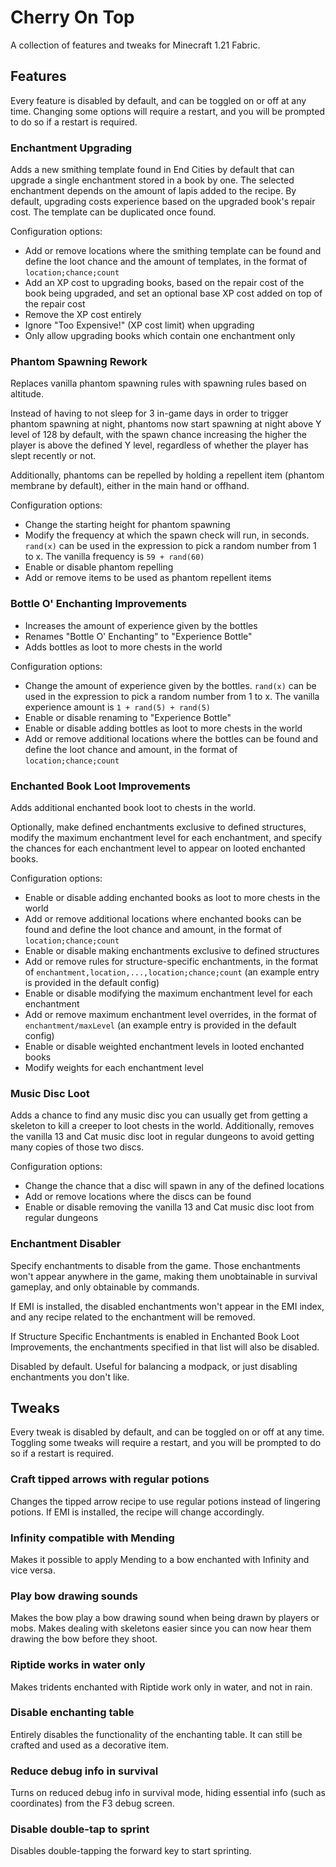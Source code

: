 # Cherry On Top

A collection of features and tweaks for Minecraft 1.21 Fabric.

## Features

Every feature is disabled by default, and can be toggled on or off at any time. Changing some options will require a restart, and you will be prompted to do so if a restart is required.

### Enchantment Upgrading

Adds a new smithing template found in End Cities by default that can upgrade a single enchantment stored in a book by one. The selected enchantment depends on the amount of lapis added to the recipe. By default, upgrading costs experience based on the upgraded book's repair cost. The template can be duplicated once found.

Configuration options:
- Add or remove locations where the smithing template can be found and define the loot chance and the amount of templates, in the format of `location;chance;count`
- Add an XP cost to upgrading books, based on the repair cost of the book being upgraded, and set an optional base XP cost added on top of the repair cost
- Remove the XP cost entirely
- Ignore "Too Expensive!" (XP cost limit) when upgrading
- Only allow upgrading books which contain one enchantment only

### Phantom Spawning Rework

Replaces vanilla phantom spawning rules with spawning rules based on altitude. 

Instead of having to not sleep for 3 in-game days in order to trigger phantom spawning at night, phantoms now start spawning at night above Y level of 128 by default, with the spawn chance increasing the higher the player is above the defined Y level, regardless of whether the player has slept recently or not.

Additionally, phantoms can be repelled by holding a repellent item (phantom membrane by default), either in the main hand or offhand.

Configuration options:
- Change the starting height for phantom spawning
- Modify the frequency at which the spawn check will run, in seconds. `rand(x)` can be used in the expression to pick a random number from 1 to x. The vanilla frequency is `59 + rand(60)`
- Enable or disable phantom repelling
- Add or remove items to be used as phantom repellent items

### Bottle O' Enchanting Improvements

- Increases the amount of experience given by the bottles
- Renames "Bottle O' Enchanting" to "Experience Bottle"
- Adds bottles as loot to more chests in the world

Configuration options:
- Change the amount of experience given by the bottles. `rand(x)` can be used in the expression to pick a random number from 1 to x. The vanilla experience amount is `1 + rand(5) + rand(5)`
- Enable or disable renaming to "Experience Bottle"
- Enable or disable adding bottles as loot to more chests in the world
- Add or remove additional locations where the bottles can be found and define the loot chance and amount, in the format of `location;chance;count`

### Enchanted Book Loot Improvements

Adds additional enchanted book loot to chests in the world. 

Optionally, make defined enchantments exclusive to defined structures, modify the maximum enchantment level for each enchantment, and specify the chances for each enchantment level to appear on looted enchanted books.

Configuration options:
- Enable or disable adding enchanted books as loot to more chests in the world
- Add or remove additional locations where enchanted books can be found and define the loot chance and amount, in the format of `location;chance;count`
- Enable or disable making enchantments exclusive to defined structures
- Add or remove rules for structure-specific enchantments, in the format of `enchantment,location,...,location;chance;count` (an example entry is provided in the default config)
- Enable or disable modifying the maximum enchantment level for each enchantment
- Add or remove maximum enchantment level overrides, in the format of `enchantment/maxLevel` (an example entry is provided in the default config)
- Enable or disable weighted enchantment levels in looted enchanted books
- Modify weights for each enchantment level

### Music Disc Loot

Adds a chance to find any music disc you can usually get from getting a skeleton to kill a creeper to loot chests in the world. Additionally, removes the vanilla 13 and Cat music disc loot in regular dungeons to avoid getting many copies of those two discs.

Configuration options:
- Change the chance that a disc will spawn in any of the defined locations
- Add or remove locations where the discs can be found
- Enable or disable removing the vanilla 13 and Cat music disc loot from regular dungeons

### Enchantment Disabler

Specify enchantments to disable from the game. Those enchantments won't appear anywhere in the game, making them unobtainable in survival gameplay, and only obtainable by commands.

If EMI is installed, the disabled enchantments won't appear in the EMI index, and any recipe related to the enchantment will be removed.

If Structure Specific Enchantments is enabled in Enchanted Book Loot Improvements, the enchantments specified in that list will also be disabled.

Disabled by default. Useful for balancing a modpack, or just disabling enchantments you don't like.

## Tweaks

Every tweak is disabled by default, and can be toggled on or off at any time. Toggling some tweaks will require a restart, and you will be prompted to do so if a restart is required.

### Craft tipped arrows with regular potions

Changes the tipped arrow recipe to use regular potions instead of lingering potions. If EMI is installed, the recipe will change accordingly.

### Infinity compatible with Mending

Makes it possible to apply Mending to a bow enchanted with Infinity and vice versa.

### Play bow drawing sounds

Makes the bow play a bow drawing sound when being drawn by players or mobs. Makes dealing with skeletons easier since you can now hear them drawing the bow before they shoot.

### Riptide works in water only

Makes tridents enchanted with Riptide work only in water, and not in rain.

### Disable enchanting table

Entirely disables the functionality of the enchanting table. It can still be crafted and used as a decorative item.

### Reduce debug info in survival

Turns on reduced debug info in survival mode, hiding essential info (such as coordinates) from the F3 debug screen.

### Disable double-tap to sprint

Disables double-tapping the forward key to start sprinting.